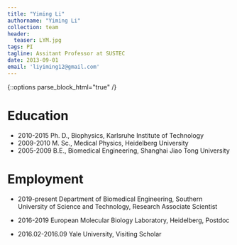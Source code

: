```yaml
---
title: "Yiming Li"
authorname: "Yiming Li"
collection: team
header:
  teaser: LYM.jpg
tags: PI
tagline: Assitant Professor at SUSTEC
date: 2013-09-01
email: 'liyiming12@gmail.com'
---
```

{::options parse_block_html="true" /}

<p align= "justify">

Education
======
* 2010-2015 Ph. D., Biophysics, Karlsruhe Institute of Technology
* 2009-2010 M. Sc., Medical Physics, Heidelberg University
* 2005-2009 B.E., Biomedical Engineering, Shanghai Jiao Tong University

Employment
======
* 2019-present Department of Biomedical Engineering, Southern University of Science and Technology, Research Associate Scientist

* 2016-2019 European Molecular Biology Laboratory, Heidelberg, Postdoc

* 2016.02-2016.09 Yale University, Visiting Scholar